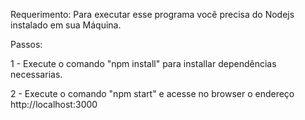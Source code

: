 Requerimento:
Para executar esse programa você precisa do Nodejs instalado em sua Máquina.

Passos:

 1 - Execute o comando "npm install" para installar dependências necessarias.
 
 2 - Execute o comando "npm start" e acesse no browser o endereço http://localhost:3000